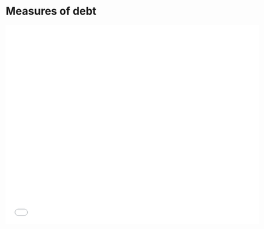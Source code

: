 # Measures of debt

<iframe src="//fred.stlouisfed.org/graph/graph-landing.php?g=6gx8&width=670&height=475" scrolling="no" frameborder="0" style="overflow:hidden; width:670px; height:525px;" allowTransparency="true"></iframe>

